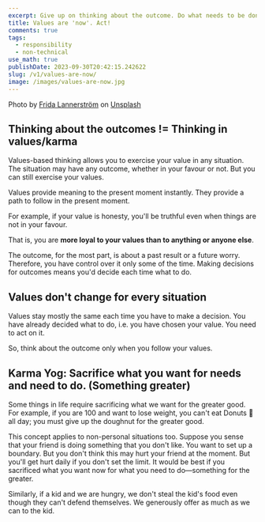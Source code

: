 ```yaml
---
excerpt: Give up on thinking about the outcome. Do what needs to be done. Following your values is complete in itself. The outcome is a bonus.
title: Values are 'now'. Act!
comments: true
tags:
  - responsibility
  - non-technical
use_math: true
publishDate: 2023-09-30T20:42:15.242622
slug: /v1/values-are-now/
image: /images/values-are-now.jpg
---
```


Photo by <a href="https://unsplash.com/@fridalannerstrom?utm_source=unsplash&utm_medium=referral&utm_content=creditCopyText">Frida Lannerström</a> on <a href="https://unsplash.com/photos/76dgUcMupv4?utm_source=unsplash&utm_medium=referral&utm_content=creditCopyText">Unsplash</a>

## Thinking about the outcomes != Thinking in values/karma

Values-based thinking allows you to exercise your value in any situation. The situation may have any outcome, whether in your favour or not. But you can still exercise your values.

Values provide meaning to the present moment instantly. They provide a path to follow in the present moment.

For example, if your value is honesty, you'll be truthful even when things are not in your favour.

That is, you are **more loyal to your values than to anything or anyone else**.

The outcome, for the most part, is about a past result or a future worry. Therefore, you have control over it only some of the time. Making decisions for outcomes means you'd decide each time what to do.

## Values don't change for every situation

Values stay mostly the same each time you have to make a decision. You have already decided what to do, i.e. you have chosen your value. You need to act on it.

So, think about the outcome only when you follow your values.

## Karma Yog: Sacrifice what you want for needs and need to do. (Something greater)

Some things in life require sacrificing what we want for the greater good. For example, if you are 100 and want to lose weight, you can't eat Donuts 🍩 all day; you must give up the doughnut for the greater good.

This concept applies to non-personal situations too. Suppose you sense that your friend is doing something that you don't like. You want to set up a boundary. But you don't think this may hurt your friend at the moment. But you'll get hurt daily if you don't set the limit. It would be best if you sacrificed what you want now for what you need to do—something for the greater.

Similarly, if a kid and we are hungry, we don't steal the kid's food even though they can't defend themselves. We generously offer as much as we can to the kid.
